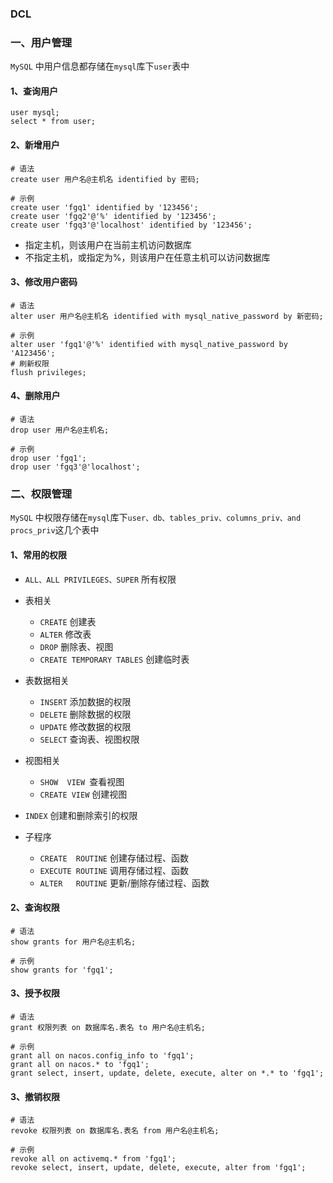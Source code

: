### DCL 
### 一、用户管理
`MySQL` 中用户信息都存储在`mysql`库下`user`表中 
#### 1、查询用户
```
user mysql;
select * from user;
```

#### 2、新增用户
```
# 语法
create user 用户名@主机名 identified by 密码;

# 示例
create user 'fgq1' identified by '123456';
create user 'fgq2'@'%' identified by '123456';
create user 'fgq3'@'localhost' identified by '123456';
```

* 指定主机，则该用户在当前主机访问数据库
* 不指定主机，或指定为%，则该用户在任意主机可以访问数据库


#### 3、修改用户密码
```
# 语法
alter user 用户名@主机名 identified with mysql_native_password by 新密码;

# 示例
alter user 'fgq1'@'%' identified with mysql_native_password by 'A123456';
# 刷新权限 
flush privileges;   
```


#### 4、删除用户
```
# 语法
drop user 用户名@主机名;

# 示例
drop user 'fgq1';
drop user 'fgq3'@'localhost';   
```


### 二、权限管理 
`MySQL` 中权限存储在`mysql`库下`user、db、tables_priv、columns_priv、and procs_priv`这几个表中
 
#### 1、常用的权限
* `ALL、ALL PRIVILEGES、SUPER` 所有权限
* 表相关
  * `CREATE`  创建表
  * `ALTER`   修改表
  * `DROP`    删除表、视图
  * `CREATE TEMPORARY TABLES`  创建临时表
* 表数据相关
  * `INSERT` 添加数据的权限
  * `DELETE` 删除数据的权限
  * `UPDATE` 修改数据的权限
  * `SELECT` 查询表、视图权限

* 视图相关
  * `SHOW  VIEW `查看视图
  * `CREATE VIEW`  创建视图
* `INDEX` 创建和删除索引的权限

* 子程序
  * `CREATE  ROUTINE`   创建存储过程、函数
  * `EXECUTE ROUTINE`   调用存储过程、函数
  * `ALTER   ROUTINE`   更新/删除存储过程、函数

#### 2、查询权限
```
# 语法
show grants for 用户名@主机名;

# 示例
show grants for 'fgq1';
```

#### 3、授予权限
```
# 语法
grant 权限列表 on 数据库名.表名 to 用户名@主机名;

# 示例
grant all on nacos.config_info to 'fgq1';   
grant all on nacos.* to 'fgq1';             
grant select, insert, update, delete, execute, alter on *.* to 'fgq1';
```



#### 3、撤销权限
```
# 语法
revoke 权限列表 on 数据库名.表名 from 用户名@主机名;

# 示例
revoke all on activemq.* from 'fgq1';
revoke select, insert, update, delete, execute, alter from 'fgq1';
```

 